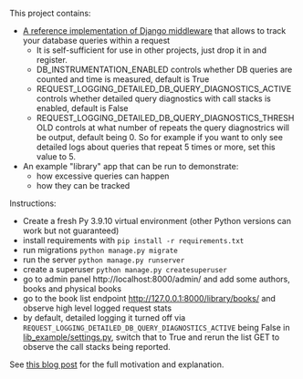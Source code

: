 This project contains:
* [A reference implementation of Django middleware](req_stats/middleware.py) that allows to track your database queries within a request
  * It is self-sufficient for use in other projects, just drop it in and register.  
  * DB_INSTRUMENTATION_ENABLED controls whether DB queries are counted and time is measured, default is True
  * REQUEST_LOGGING_DETAILED_DB_QUERY_DIAGNOSTICS_ACTIVE controls whether detailed query diagnostics with call stacks is enabled, default is False
  * REQUEST_LOGGING_DETAILED_DB_QUERY_DIAGNOSTICS_THRESHOLD controls at what number of repeats the query diagnostrics will be output, default being 0.  So for example if you want to only see detailed logs about queries that repeat 5 times or more, set this value to 5.
* An example "library" app that can be run to demonstrate:
  * how excessive queries can happen
  * how they can be tracked

Instructions:
* Create a fresh Py 3.9.10 virtual environment (other Python versions can work but not guaranteed)
* install requirements with `pip install -r requirements.txt`
* run migrations `python manage.py migrate`
* run the server `python manage.py runserver`
* create a superuser `python manage.py createsuperuser`
* go to admin panel http://localhost:8000/admin/ and add some authors, books and physical books
* go to the book list endpoint http://127.0.0.1:8000/library/books/ and observe high level logged request stats
* by default, detailed logging it turned off via `REQUEST_LOGGING_DETAILED_DB_QUERY_DIAGNOSTICS_ACTIVE` being False in [lib_example/settings.py](lib_example/settings.py), switch that to True and rerun the list GET to observe the call stacks being reported.

See [this blog post](https://engineering.pathai.com/herding-your-database-queries-in-django) for the full motivation and explanation.
